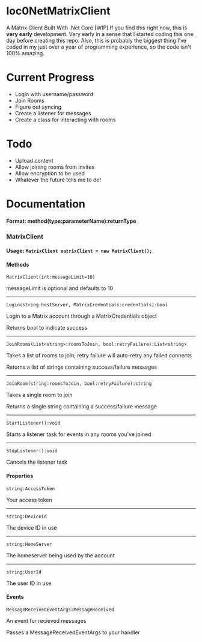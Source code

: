 # loc0NetMatrixClient
A Matrix Client Built With .Net Core [WIP]
If you find this right now, this is **very early** development. Very early in a sense that I started coding this one day before creating this repo. Also, this is probably the biggest thing I've coded in my just over a year of programming experience, so the code isn't 100% amazing.

# Current Progress
* Login with username/password
* Join Rooms
* Figure out syncing
* Create a listener for messages
* Create a class for interacting with rooms

# Todo
* Upload content
* Allow joining rooms from invites
* Allow encryption to be used
* Whatever the future tells me to do!

# Documentation

#### Format: method(type:parameterName):returnType

### MatrixClient
#### **Usage:** `MatrixClient matrixClient = new MatrixClient();`

#### Methods
`MatrixClient(int:messageLimit=10)`

messageLimit is optional and defaults to 10

---
`Login(string:hostServer, MatrixCredentials:credentials):bool`

Login to a Matrix account through a MatrixCredentials object

Returns bool to indicate success

---
`JoinRooms(List<string>:roomsToJoin, bool:retryFailure):List<string>`

Takes a list of rooms to join; retry failure will auto-retry any failed connects

Returns a list of strings containing success/failure messages

---
`JoinRoom(string:roomsToJoin, bool:retryFailure):string`

Takes a single room to join

Returns a single string containing a success/failure message

---
`StartListener():void`

Starts a listener task for events in any rooms you've joined

---
`StopListener():void`

Cancels the listener task

#### Properties
`string:AccessToken`

Your access token

---
`string:DeviceId`

The device ID in use

---
`string:HomeServer`

The homeserver being used by the account

---
`string:UserId`

The user ID in use

#### Events
`MessageReceivedEventArgs:MessageReceived`

An event for recieved messages

Passes a MessageReceivedEventArgs to your handler
